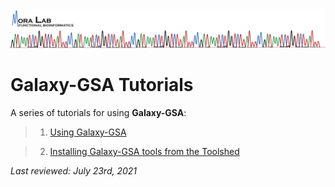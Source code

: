 <img src="https://github.com/mora-lab/mora-lab.github.io/blob/master/picture/MORALAB_Banner.png">

# Galaxy-GSA Tutorials
A series of tutorials for using **Galaxy-GSA**:

> 1. [Using Galaxy-GSA](https://github.com/gsa-central/galaxy-gsa/blob/main/tutorials/using-galaxy-gsa.md)

> 2. [Installing Galaxy-GSA tools from the Toolshed](https://github.com/gsa-central/galaxy-gsa/blob/main/tutorials/getting-tools-from-toolshed.md)

*Last reviewed: July 23rd, 2021*
